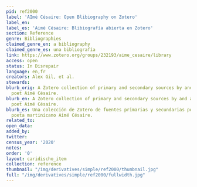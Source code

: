 ```yaml
---
pid: ref2000
label: 'AImé Césaire: Open Blibiography on Zotero'
label_en:
label_es: 'Aimé Césaire: Blibiografía abierta en Zotero'
section: Reference
genre: Bibliographies
claimed_genre_en: a bibliography
claimed_genre_es: una bibliografía
link: https://www.zotero.org/groups/232193/aime_cesaire/library
access: open
status: In Disrepair
language: en,fr
creators: Alex Gil, et al.
stewards:
blurb_orig: A Zotero collection of primary and secondary sources by and about Martinican
  poet Aimé Césaire.
blurb_en: A Zotero collection of primary and secondary sources by and about Martinican
  poet Aimé Césaire.
blurb_es: Una colección de Zotero de fuentes primarias y secundarias por y sobre el
  poeta martinicano Aimé Césaire.
related_to:
open_data:
added_by:
twitter:
census_year: '2020'
notes:
order: '0'
layout: caridischo_item
collection: reference
thumbnail: "/img/derivatives/simple/ref2000/thumbnail.jpg"
full: "/img/derivatives/simple/ref2000/fullwidth.jpg"
---
```

